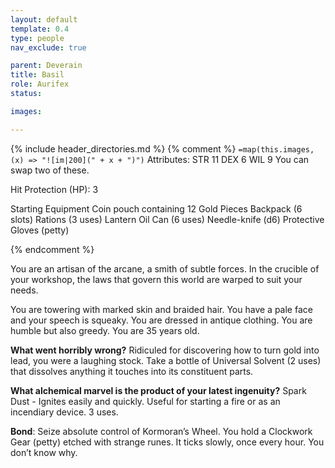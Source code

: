 ```yaml
---
layout: default
template: 0.4
type: people
nav_exclude: true

parent: Deverain
title: Basil
role: Aurifex
status: 

images: 

---
```


{% include header_directories.md %}
{% comment %}
`=map(this.images, (x) => "![im|200](" + x + ")")`
Attributes: STR 11 DEX 6 WIL 9
You can swap two of these.

Hit Protection (HP): 3

Starting Equipment
Coin pouch containing 12 Gold Pieces
Backpack (6 slots)
Rations (3 uses)
Lantern
Oil Can (6 uses)
Needle-knife (d6)
Protective Gloves (petty)

{% endcomment %}

You are an artisan of the arcane, a smith of subtle forces. In the crucible of your workshop, the laws that govern this world are warped to suit your needs.

You are towering with marked skin and braided hair. You have a pale face and your speech is squeaky. You are dressed in antique clothing. You are humble but also greedy. You are 35 years old.

**What went horribly wrong?**
Ridiculed for discovering how to turn gold into lead, you were a laughing stock. Take a bottle of Universal Solvent (2 uses) that dissolves anything it touches into its constituent parts.

**What alchemical marvel is the product of your latest ingenuity?**
Spark Dust - Ignites easily and quickly. Useful for starting a fire or as an incendiary device. 3 uses.

**Bond**: Seize absolute control of Kormoran’s Wheel. You hold a Clockwork Gear (petty) etched with strange runes. It ticks slowly, once every hour. You don’t know why.